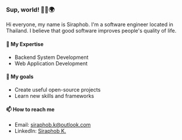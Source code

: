 ### Sup, world! 🙋‍♂️🌍

Hi everyone, my name is Siraphob. I'm a software engineer located in Thailand. I believe that good software improves people's quality of life.

#### 💪 My Expertise
- Backend System Development
- Web Application Development

#### 🎯 My goals
- Create useful open-source projects
- Learn new skills and frameworks

#### 📫 How to reach me
- Email: siraphob.k@outlook.com
- LinkedIn: [Siraphob K.](https://www.linkedin.com/in/siraphob-kanjanasaensong-001552151/)

